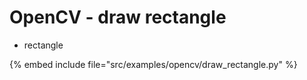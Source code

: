 # OpenCV - draw rectangle

* rectangle

{% embed include file="src/examples/opencv/draw_rectangle.py" %}


